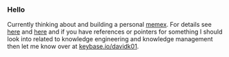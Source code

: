 ### Hello
Currently thinking about and building a personal [memex](https://en.m.wikipedia.org/wiki/Memex). For details see [here](https://www.notion.so/Integrating-a-Personal-Memex-with-Keybase-79740269cbcf4f11b9674005b6cefdc9) and [here](https://smallproblems.substack.com/p/building-a-personal-memex-0b3) and if you have references or pointers for something I should look into related to knowledge engineering and knowledge management then let me know over at [keybase.io/davidk01](https://keybase.io/davidk01).
<!--
**davidk01/davidk01** is a ✨ _special_ ✨ repository because its `README.md` (this file) appears on your GitHub profile.

Here are some ideas to get you started:

- 🔭 I’m currently working on ...
- 🌱 I’m currently learning ...
- 👯 I’m looking to collaborate on ...
- 🤔 I’m looking for help with ...
- 💬 Ask me about ...
- 📫 How to reach me: ...
- 😄 Pronouns: ...
- ⚡ Fun fact: ...
-->
